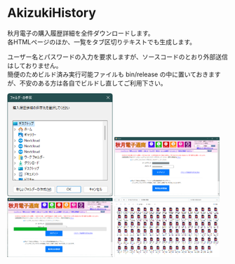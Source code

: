 # AkizukiHistory
 秋月電子の購入履歴詳細を全件ダウンロードします。  
 各HTMLページのほか、一覧をタブ区切りテキストでも生成します。  

 ユーザー名とパスワードの入力を要求しますが、ソースコードのとおり外部送信はしておりません。  
 簡便のためビルド済み実行可能ファイルも bin/release の中に置いておきますが、不安のある方は各自でビルドし直してご利用下さい。  
 
<img src="png/photo1.png" width="240">
<img src="png/photo2.png" width="240">
<img src="png/photo3.png" width="240">
<img src="png/photo4.png" width="240">
